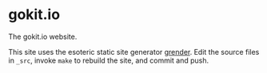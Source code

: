 # gokit.io

The gokit.io website.

This site uses the esoteric static site generator [grender](https://github.com/peterbourgon/grender).
Edit the source files in `_src`, invoke `make` to rebuild the site, and commit and push.

